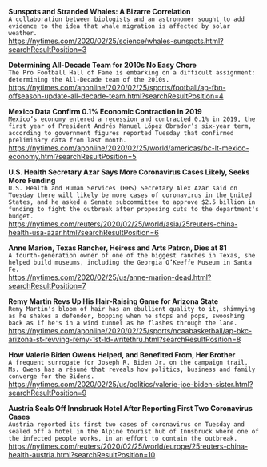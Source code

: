 **Sunspots and Stranded Whales: A Bizarre Correlation**\
`A collaboration between biologists and an astronomer sought to add evidence to the idea that whale migration is affected by solar weather.`\
https://nytimes.com/2020/02/25/science/whales-sunspots.html?searchResultPosition=3

**Determining All-Decade Team for 2010s No Easy Chore**\
`The Pro Football Hall of Fame is embarking on a difficult assignment: determining the All-Decade team of the 2010s.`\
https://nytimes.com/aponline/2020/02/25/sports/football/ap-fbn-offseason-update-all-decade-team.html?searchResultPosition=4

**Mexico Data Confirm 0.1% Economic Contraction in 2019**\
`Mexico’s economy entered a recession and contracted 0.1% in 2019, the first year of President Andrés Manuel López Obrador’s six-year term, according to government figures reported Tuesday that confirmed preliminary data from last month. `\
https://nytimes.com/aponline/2020/02/25/world/americas/bc-lt-mexico-economy.html?searchResultPosition=5

**U.S. Health Secretary Azar Says More Coronavirus Cases Likely, Seeks More Funding**\
`U.S. Health and Human Services (HHS) Secretary Alex Azar said on Tuesday there will likely be more cases of coronavirus in the United States, and he asked a Senate subcommittee to approve $2.5 billion in funding to fight the outbreak after proposing cuts to the department's budget.`\
https://nytimes.com/reuters/2020/02/25/world/asia/25reuters-china-health-usa-azar.html?searchResultPosition=6

**Anne Marion, Texas Rancher, Heiress and Arts Patron, Dies at 81**\
`A fourth-generation owner of one of the biggest ranches in Texas, she helped build museums, including the Georgia O’Keeffe Museum in Santa Fe.`\
https://nytimes.com/2020/02/25/us/anne-marion-dead.html?searchResultPosition=7

**Remy Martin Revs Up His Hair-Raising Game for Arizona State**\
`Remy Martin's bloom of hair has an ebullient quality to it, shimmying as he shakes a defender, bopping when he stops and pops, swooshing back as if he's in a wind tunnel as he flashes through the lane.`\
https://nytimes.com/aponline/2020/02/25/sports/ncaabasketball/ap-bkc-arizona-st-revving-remy-1st-ld-writethru.html?searchResultPosition=8

**How Valerie Biden Owens Helped, and Benefited From, Her Brother**\
`A frequent surrogate for Joseph R. Biden Jr. on the campaign trail, Ms. Owens has a résumé that reveals how politics, business and family converge for the Bidens.`\
https://nytimes.com/2020/02/25/us/politics/valerie-joe-biden-sister.html?searchResultPosition=9

**Austria Seals Off Innsbruck Hotel After Reporting First Two Coronavirus Cases**\
`Austria reported its first two cases of coronavirus on Tuesday and sealed off a hotel in the Alpine tourist hub of Innsbruck where one of the infected people works, in an effort to contain the outbreak.`\
https://nytimes.com/reuters/2020/02/25/world/europe/25reuters-china-health-austria.html?searchResultPosition=10

